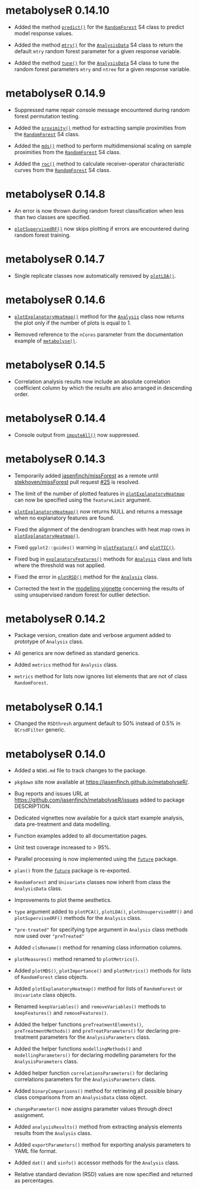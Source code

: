 # metabolyseR 0.14.10

* Added the method [`predict()`](https://jasenfinch.github.io/metabolyseR/reference/predict.html) for the [`RandomForest`](https://jasenfinch.github.io/metabolyseR/reference/RandomForest-class.html) S4 class to predict model response values.

* Added the method [`mtry()`](https://jasenfinch.github.io/metabolyseR/reference/modelling-accessors.html) for the [`AnalysisData`](https://jasenfinch.github.io/metabolyseR/reference/AnalysisData-class.html) S4 class to return the default `mtry` random forest parameter for a given response variable.

* Added the method [`tune()`]() for the [`AnalysisData`](https://jasenfinch.github.io/metabolyseR/reference/tune.html) S4 class to tune the random forest parameters `mtry` and `ntree` for a given response variable.

# metabolyseR 0.14.9

* Suppressed name repair console message encountered during random forest permutation testing.

* Added the [`proximity()`](https://jasenfinch.github.io/metabolyseR/reference/modelling-accessors.html) method for extracting sample proximities from the [`RandomForest`](https://jasenfinch.github.io/metabolyseR/reference/RandomForest-class.html) S4 class.

* Added the [`mds()`](https://jasenfinch.github.io/metabolyseR/reference/mds.html) method to perform multidimensional scaling on sample proximities from the [`RandomForest`](https://jasenfinch.github.io/metabolyseR/reference/RandomForest-class.html) S4 class.

* Added the [`roc()`](https://jasenfinch.github.io/metabolyseR/reference/roc.html) method to calculate receiver-operator characteristic curves from the [`RandomForest`](https://jasenfinch.github.io/metabolyseR/reference/RandomForest-class.html) S4 class.

# metabolyseR 0.14.8

* An error is now thrown during random forest classification when less than two classes are specified.

* [`plotSupervisedRF()`](https://jasenfinch.github.io/metabolyseR/reference/plotSupervisedRF.html) now skips plotting if errors are encountered during random forest training.

# metabolyseR 0.14.7

* Single replicate classes now automatically removed by [`plotLDA()`](https://jasenfinch.github.io/metabolyseR/reference/plotLDA.html).

# metabolyseR 0.14.6

* [`plotExplanatoryHeatmap()`](https://jasenfinch.github.io/metabolyseR/reference/plotExplanatoryHeatmap.html) method for the [`Analysis`](https://jasenfinch.github.io/metabolyseR/reference/Analysis-class.html) class now returns the plot only if the number of plots is equal to 1. 

* Removed reference to the `nCores` parameter from the documentation example of [`metabolyse()`](https://jasenfinch.github.io/metabolyseR/reference/metabolyse.html).

# metabolyseR 0.14.5

* Correlation analysis results now include an absolute correlation coefficient column by which the results are also arranged in descending order.

# metabolyseR 0.14.4

* Console output from [`imputeAll()`](https://jasenfinch.github.io/metabolyseR/reference/impute.html) now suppressed.

# metabolyseR 0.14.3

* Temporarily added [jasenfinch/missForest](https://github.com/jasenfinch/missForest) as a remote until [stekhoven/missForest](https://github.com/stekhoven/missForest) pull request [#25](https://github.com/stekhoven/missForest/pull/25) is resolved.

* The limit of the number of plotted features in [`plotExplanatoryHeatmap`](https://jasenfinch.github.io/metabolyseR/reference/plotExplanatoryHeatmap.html) can now be specified using the `featureLimit` argument. 

* [`plotExplanatoryHeatmap()`](https://jasenfinch.github.io/metabolyseR/reference/plotExplanatoryHeatmap.html) now returns NULL and returns a message when no explanatory features are found.

* Fixed the alignment of the dendrogram branches with heat map rows in [`plotExplanatoryHeatmap()`](https://jasenfinch.github.io/metabolyseR/reference/plotExplanatoryHeatmap.html).

* Fixed `ggplot2::guides()` warning in [`plotFeature()`](https://jasenfinch.github.io/metabolyseR/reference/plotFeature.html) and [`plotTIC()`](https://jasenfinch.github.io/metabolyseR/reference/plotTIC.html).

* Fixed bug in [`explanatoryFeatures()`](https://jasenfinch.github.io/metabolyseR/reference/modelling-accessors.html) methods for [`Analysis`](https://jasenfinch.github.io/metabolyseR/reference/Analysis-class.html) class and lists where the threshold was not applied.

* Fixed the error in [`plotRSD()`](https://jasenfinch.github.io/metabolyseR/reference/plotRSD.html) method for the [`Analysis`](https://jasenfinch.github.io/metabolyseR/reference/Analysis-class.html) class.

* Corrected the text in the [modelling vignette](https://jasenfinch.github.io/metabolyseR/articles/modelling.html) concerning the results of using unsupervised random forest for outlier detection.

# metabolyseR 0.14.2

* Package version, creation date and verbose argument added to prototype of `Analysis` class.

* All generics are now defined as standard generics.

* Added `metrics` method for `Analysis` class.

* `metrics` method for lists now ignores list elements that are not of class `RandomForest`.

# metabolyseR 0.14.1

* Changed the `RSDthresh` argument default to 50% instead of 0.5% in `QCrsdFilter` generic.

# metabolyseR 0.14.0

* Added a `NEWS.md` file to track changes to the package.

* `pkgdown` site now available at <https://jasenfinch.github.io/metabolyseR/>.

* Bug reports and issues URL at <https://github.com/jasenfinch/metabolyseR/issues> added to package DESCRIPTION.

* Dedicated vignettes now available for a quick start example analysis, data pre-treatment and data modelling.

* Function examples added to all documentation pages.

* Unit test coverage increased to > 95%.

* Parallel processing is now implemented using the [`future`](https://cran.r-project.org/package=future) package.

* `plan()` from the [`future`](https://cran.r-project.org/web/packages/future/index.html) package is re-exported.

* `RandomForest` and `Univariate` classes now inherit from class the `AnalysisData` class.

* Improvements to plot theme aesthetics.

* `type` argument added to `plotPCA()`, `plotLDA()`, `plotUnsupervisedRF()` and `plotSupervisedRF()` methods for the `Analysis` class.

* `"pre-treated"` for specifying type argument in `Analysis` class methods now used over `"preTreated"`

* Added `clsRename()` method for renaming class information columns.

* `plotMeasures()` method renamed to `plotMetrics()`.

* Added `plotMDS()`, `plotImportance()` and `plotMetrics()` methods for lists of `RandomForest` class objects.

* Added `plotExplanatoryHeatmap()` method for lists of `RandomForest` or `Univariate` class objects.

* Renamed `keepVariables()` and `removeVariables()` methods to `keepFeatures()` and `removeFeatures()`.

* Added the helper functions `preTreatmentElements()`, `preTreatmentMethods()` and `preTreatParameters()` for declaring pre-treatment parameters for the `AnalysisParameters` class.

* Added the helper functions `modellingMethods()` and `modellingParameters()` for declaring modelling parameters for the `AnalysisParameters` class.

* Added helper function `correlationsParameters()` for declaring correlations parameters for the `AnalysisParameters` class.

* Added `binaryComparisons()` method for retrieving all possible binary class comparisons from an `AnalysisData` class object.

* `changeParameter()` now assigns parameter values through direct assignment.

* Added `analysisResults()` method from extracting analysis elements results from the `Analysis` class.

* Added `exportParameters()` method for exporting analysis parameters to YAML file format.

* Added `dat()` and `sinfo()` accessor methods for the `Analysis` class.

* Relative standard deviation (RSD) values are now specified and returned as percentages.

